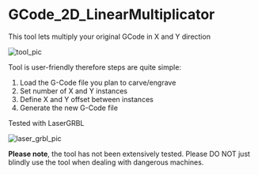 # GCode_2D_LinearMultiplicator
This tool lets multiply your original GCode in X and Y direction

![tool_pic](https://user-images.githubusercontent.com/18629679/229293312-57bcb421-d946-4187-b3d1-7943e3dc1e24.png)

Tool is user-friendly therefore steps are quite simple:
1) Load the G-Code file you plan to carve/engrave
2) Set number of X and Y instances
3) Define X and Y offset between instances
4) Generate the new G-Code file



Tested with LaserGRBL

![laser_grbl_pic](https://user-images.githubusercontent.com/18629679/229293314-906d0cc7-27d9-41ce-ae83-32f4c080796b.png)


**Please note**, the tool has not been extensively tested. Please DO NOT just blindly use the tool when dealing with dangerous machines. 

